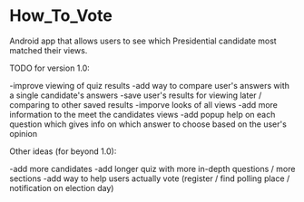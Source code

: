 # How_To_Vote

Android app that allows users to see which Presidential candidate most matched their views.

TODO for version 1.0:

-improve viewing of quiz results
-add way to compare user's answers with a single candidate's answers
-save user's results for viewing later / comparing to other saved results
-imporve looks of all views
-add more information to the meet the candidates views
-add popup help on each question which gives info on which answer to choose based on the user's opinion


Other ideas (for beyond 1.0):

-add more candidates
-add longer quiz with more in-depth questions / more sections
-add way to help users actually vote (register / find polling place / notification on election day)
